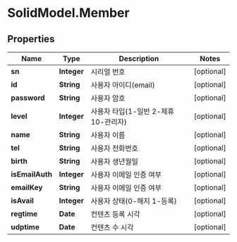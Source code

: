 # SolidModel.Member

## Properties
Name | Type | Description | Notes
------------ | ------------- | ------------- | -------------
**sn** | **Integer** | 시리얼 번호 | [optional] 
**id** | **String** | 사용자 아이디(email) | [optional] 
**password** | **String** | 사용자 암호 | [optional] 
**level** | **Integer** | 사용자 타입(1-일반 2-제휴 10-관리자) | [optional] 
**name** | **String** | 사용자 이름 | [optional] 
**tel** | **String** | 사용자 전화번호 | [optional] 
**birth** | **String** | 사용자 생년월일 | [optional] 
**isEmailAuth** | **Integer** | 사용자 이메일 인증 여부 | [optional] 
**emailKey** | **String** | 사용자 이메일 인증 여부 | [optional] 
**isAvail** | **Integer** | 사용자 상태(0-해지 1-등록) | [optional] 
**regtime** | **Date** | 컨텐츠 등록 시각 | [optional] 
**udptime** | **Date** | 컨텐츠 수 시각 | [optional] 


